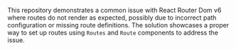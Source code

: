 This repository demonstrates a common issue with React Router Dom v6 where routes do not render as expected, possibly due to incorrect path configuration or missing route definitions.  The solution showcases a proper way to set up routes using `Routes` and `Route` components to address the issue.